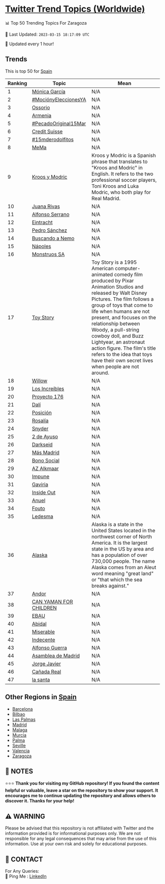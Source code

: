 [Twitter Trend Topics (Worldwide)](https://github.com/ErcinDedeoglu/Twitter-Trend-Topics)
==========


📊 Top 50 Trending Topics For Zaragoza

📆 Last Updated: `2023-03-15 18:17:09 UTC`

🔧 Updated every 1 hour!


## Trends

This is top 50 for [Spain](</Spain>)

| Ranking | Topic | Mean |
| ------- | ------------ | ------------ |
| 1 | [Mónica García](http://twitter.com/search?q=M%c3%b3nica+Garc%c3%ada) | N/A |
| 2 | [#MociónyEleccionesYA](http://twitter.com/search?q=%23Moci%c3%b3nyEleccionesYA) | N/A |
| 3 | [Ossorio](http://twitter.com/search?q=Ossorio) | N/A |
| 4 | [Armenia](http://twitter.com/search?q=Armenia) | N/A |
| 5 | [#PecadoOriginal15Mar](http://twitter.com/search?q=%23PecadoOriginal15Mar) | N/A |
| 6 | [Credit Suisse](http://twitter.com/search?q=Credit+Suisse) | N/A |
| 7 | [#15mderodolfitos](http://twitter.com/search?q=%2315mderodolfitos) | N/A |
| 8 | [MeMa](http://twitter.com/search?q=MeMa) | N/A |
| 9 | [Kroos y Modric](http://twitter.com/search?q=Kroos+y+Modric) | Kroos y Modric is a Spanish phrase that translates to "Kroos and Modric" in English. It refers to the two professional soccer players, Toni Kroos and Luka Modric, who both play for Real Madrid. |
| 10 | [Juana Rivas](http://twitter.com/search?q=Juana+Rivas) | N/A |
| 11 | [Alfonso Serrano](http://twitter.com/search?q=Alfonso+Serrano) | N/A |
| 12 | [Eintracht](http://twitter.com/search?q=Eintracht) | N/A |
| 13 | [Pedro Sánchez](http://twitter.com/search?q=Pedro+S%c3%a1nchez) | N/A |
| 14 | [Buscando a Nemo](http://twitter.com/search?q=Buscando+a+Nemo) | N/A |
| 15 | [Nápoles](http://twitter.com/search?q=N%c3%a1poles) | N/A |
| 16 | [Monstruos SA](http://twitter.com/search?q=Monstruos+SA) | N/A |
| 17 | [Toy Story](http://twitter.com/search?q=Toy+Story) | Toy Story is a 1995 American computer-animated comedy film produced by Pixar Animation Studios and released by Walt Disney Pictures. The film follows a group of toys that come to life when humans are not present, and focuses on the relationship between Woody, a pull-string cowboy doll, and Buzz Lightyear, an astronaut action figure. The film's title refers to the idea that toys have their own secret lives when people are not around. |
| 18 | [Willow](http://twitter.com/search?q=Willow) | N/A |
| 19 | [Los Increíbles](http://twitter.com/search?q=Los+Incre%c3%adbles) | N/A |
| 20 | [Proyecto 176](http://twitter.com/search?q=Proyecto+176) | N/A |
| 21 | [Dalí](http://twitter.com/search?q=Dal%c3%ad) | N/A |
| 22 | [Posición](http://twitter.com/search?q=Posici%c3%b3n) | N/A |
| 23 | [Rosalía](http://twitter.com/search?q=Rosal%c3%ada) | N/A |
| 24 | [Snyder](http://twitter.com/search?q=Snyder) | N/A |
| 25 | [2 de Ayuso](http://twitter.com/search?q=2+de+Ayuso) | N/A |
| 26 | [Darkseid](http://twitter.com/search?q=Darkseid) | N/A |
| 27 | [Más Madrid](http://twitter.com/search?q=M%c3%a1s+Madrid) | N/A |
| 28 | [Bono Social](http://twitter.com/search?q=Bono+Social) | N/A |
| 29 | [AZ Alkmaar](http://twitter.com/search?q=AZ+Alkmaar) | N/A |
| 30 | [Impune](http://twitter.com/search?q=Impune) | N/A |
| 31 | [Gaviria](http://twitter.com/search?q=Gaviria) | N/A |
| 32 | [Inside Out](http://twitter.com/search?q=Inside+Out) | N/A |
| 33 | [Anuel](http://twitter.com/search?q=Anuel) | N/A |
| 34 | [Fouto](http://twitter.com/search?q=Fouto) | N/A |
| 35 | [Ledesma](http://twitter.com/search?q=Ledesma) | N/A |
| 36 | [Alaska](http://twitter.com/search?q=Alaska) | Alaska is a state in the United States located in the northwest corner of North America. It is the largest state in the US by area and has a population of over 730,000 people. The name Alaska comes from an Aleut word meaning "great land" or "that which the sea breaks against." |
| 37 | [Andor](http://twitter.com/search?q=Andor) | N/A |
| 38 | [CAN YAMAN FOR CHILDREN](http://twitter.com/search?q=CAN+YAMAN+FOR+CHILDREN) | N/A |
| 39 | [EBAU](http://twitter.com/search?q=EBAU) | N/A |
| 40 | [Abidal](http://twitter.com/search?q=Abidal) | N/A |
| 41 | [Miserable](http://twitter.com/search?q=Miserable) | N/A |
| 42 | [Indecente](http://twitter.com/search?q=Indecente) | N/A |
| 43 | [Alfonso Guerra](http://twitter.com/search?q=Alfonso+Guerra) | N/A |
| 44 | [Asamblea de Madrid](http://twitter.com/search?q=Asamblea+de+Madrid) | N/A |
| 45 | [Jorge Javier](http://twitter.com/search?q=Jorge+Javier) | N/A |
| 46 | [Cañada Real](http://twitter.com/search?q=Ca%c3%b1ada+Real) | N/A |
| 47 | [la santa](http://twitter.com/search?q=la+santa) | N/A |



## Other Regions in [Spain](</Spain>)

* [Barcelona](</Spain/Barcelona.md>)
* [Bilbao](</Spain/Bilbao.md>)
* [Las Palmas](</Spain/Las Palmas.md>)
* [Madrid](</Spain/Madrid.md>)
* [Malaga](</Spain/Malaga.md>)
* [Murcia](</Spain/Murcia.md>)
* [Palma](</Spain/Palma.md>)
* [Seville](</Spain/Seville.md>)
* [Valencia](</Spain/Valencia.md>)
* [Zaragoza](</Spain/Zaragoza.md>)



## 📝 NOTES

⭐⭐⭐ **Thank you for visiting my GitHub repository! If you found the content helpful or valuable, leave a star on the repository to show your support. It encourages me to continue updating the repository and allows others to discover it. Thanks for your help!**


## ⚠️ WARNING

Please be advised that this repository is not affiliated with Twitter and the information provided is for informational purposes only. We are not responsible for any legal consequences that may arise from the use of this information. Use at your own risk and solely for educational purposes.


## 📨 CONTACT

 For Any Queries:  
            🏓 Ping Me : [LinkedIn](https://www.linkedin.com/in/ercindedeoglu/)
